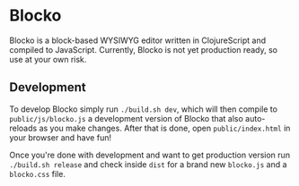 # Blocko

Blocko is a block-based WYSIWYG editor written in ClojureScript and compiled to JavaScript. Currently, Blocko is not yet production ready, so use at your own risk.

## Development

To develop Blocko simply run `./build.sh dev`, which will then compile to `public/js/blocko.js` a development version of Blocko that also auto-reloads as you make changes. After that is done, open `public/index.html` in your browser and have fun!

Once you're done with development and want to get production version run `./build.sh release` and check inside `dist` for a brand new `blocko.js` and a `blocko.css` file.
